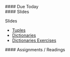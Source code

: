 <article class="due" markdown="block">
#### Due Today


</article>

<article class="slides" markdown="block">
#### Slides

Slides

* [Tuples](classes/25/tuples.html) 
* [Dictionaries](classes/25/dictionaries.html)
* [Dictionaries Exercises](classes/25/exercises.html)

<!--
[Dictionaries Review](classes/26/dictionaries_review.html)
and [Tuples Review](classes/25/tuples_review.html)

Midterm Solutions

* [midterm_2_008_evergreen_solutions.pdf](resources/handouts/midterm_2/midterm_2_008_evergreen_solutions.pdf)
* [midterm_2_008_cactus_solutions.pdf](resources/handouts/midterm_2/midterm_2_008_cactus_solutions.pdf)
-->

</article>

<article class="assignments" markdown="block">
#### Assignments / Readings		

</article>
